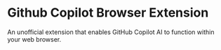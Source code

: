 # Github Copilot Browser Extension

An unofficial extension that enables GitHub Copilot AI to function within your web browser.

